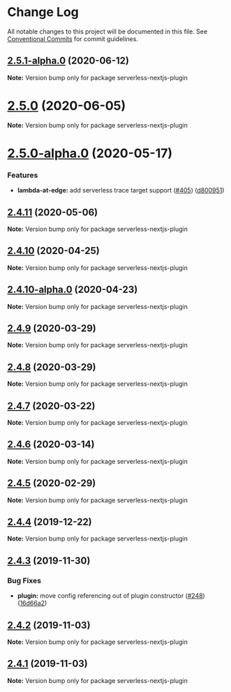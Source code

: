 # Change Log

All notable changes to this project will be documented in this file.
See [Conventional Commits](https://conventionalcommits.org) for commit guidelines.

## [2.5.1-alpha.0](https://github.com/danielcondemarin/serverless-next.js/compare/serverless-nextjs-plugin@2.5.0...serverless-nextjs-plugin@2.5.1-alpha.0) (2020-06-12)

**Note:** Version bump only for package serverless-nextjs-plugin

# [2.5.0](https://github.com/danielcondemarin/serverless-next.js/compare/serverless-nextjs-plugin@2.5.0-alpha.0...serverless-nextjs-plugin@2.5.0) (2020-06-05)

**Note:** Version bump only for package serverless-nextjs-plugin

# [2.5.0-alpha.0](https://github.com/danielcondemarin/serverless-next.js/compare/serverless-nextjs-plugin@2.4.11...serverless-nextjs-plugin@2.5.0-alpha.0) (2020-05-17)

### Features

- **lambda-at-edge:** add serverless trace target support ([#405](https://github.com/danielcondemarin/serverless-next.js/issues/405)) ([d800951](https://github.com/danielcondemarin/serverless-next.js/commit/d800951673474965c386ab94b2d8db18790099f7))

## [2.4.11](https://github.com/danielcondemarin/serverless-next.js/compare/serverless-nextjs-plugin@2.4.10...serverless-nextjs-plugin@2.4.11) (2020-05-06)

**Note:** Version bump only for package serverless-nextjs-plugin

## [2.4.10](https://github.com/danielcondemarin/serverless-next.js/compare/serverless-nextjs-plugin@2.4.10-alpha.0...serverless-nextjs-plugin@2.4.10) (2020-04-25)

**Note:** Version bump only for package serverless-nextjs-plugin

## [2.4.10-alpha.0](https://github.com/danielcondemarin/serverless-next.js/compare/serverless-nextjs-plugin@2.4.9...serverless-nextjs-plugin@2.4.10-alpha.0) (2020-04-23)

**Note:** Version bump only for package serverless-nextjs-plugin

## [2.4.9](https://github.com/danielcondemarin/serverless-nextjs-plugin/compare/serverless-nextjs-plugin@2.4.8...serverless-nextjs-plugin@2.4.9) (2020-03-29)

**Note:** Version bump only for package serverless-nextjs-plugin

## [2.4.8](https://github.com/danielcondemarin/serverless-nextjs-plugin/compare/serverless-nextjs-plugin@2.4.7...serverless-nextjs-plugin@2.4.8) (2020-03-29)

**Note:** Version bump only for package serverless-nextjs-plugin

## [2.4.7](https://github.com/danielcondemarin/serverless-nextjs-plugin/compare/serverless-nextjs-plugin@2.4.6...serverless-nextjs-plugin@2.4.7) (2020-03-22)

**Note:** Version bump only for package serverless-nextjs-plugin

## [2.4.6](https://github.com/danielcondemarin/serverless-nextjs-plugin/compare/serverless-nextjs-plugin@2.4.5...serverless-nextjs-plugin@2.4.6) (2020-03-14)

**Note:** Version bump only for package serverless-nextjs-plugin

## [2.4.5](https://github.com/danielcondemarin/serverless-nextjs-plugin/compare/serverless-nextjs-plugin@2.4.4...serverless-nextjs-plugin@2.4.5) (2020-02-29)

**Note:** Version bump only for package serverless-nextjs-plugin

## [2.4.4](https://github.com/danielcondemarin/serverless-nextjs-plugin/compare/serverless-nextjs-plugin@2.4.3...serverless-nextjs-plugin@2.4.4) (2019-12-22)

**Note:** Version bump only for package serverless-nextjs-plugin

## [2.4.3](https://github.com/danielcondemarin/serverless-nextjs-plugin/compare/serverless-nextjs-plugin@2.4.2...serverless-nextjs-plugin@2.4.3) (2019-11-30)

### Bug Fixes

- **plugin:** move config referencing out of plugin constructor ([#248](https://github.com/danielcondemarin/serverless-nextjs-plugin/issues/248)) ([16d66a2](https://github.com/danielcondemarin/serverless-nextjs-plugin/commit/16d66a209a47adf799f8ac1ca8efb6cc7a38e68f))

## [2.4.2](https://github.com/danielcondemarin/serverless-nextjs-plugin/compare/serverless-nextjs-plugin@2.4.1...serverless-nextjs-plugin@2.4.2) (2019-11-03)

**Note:** Version bump only for package serverless-nextjs-plugin

## [2.4.1](https://github.com/danielcondemarin/serverless-nextjs-plugin/compare/serverless-nextjs-plugin@2.4.0...serverless-nextjs-plugin@2.4.1) (2019-11-03)

**Note:** Version bump only for package serverless-nextjs-plugin

